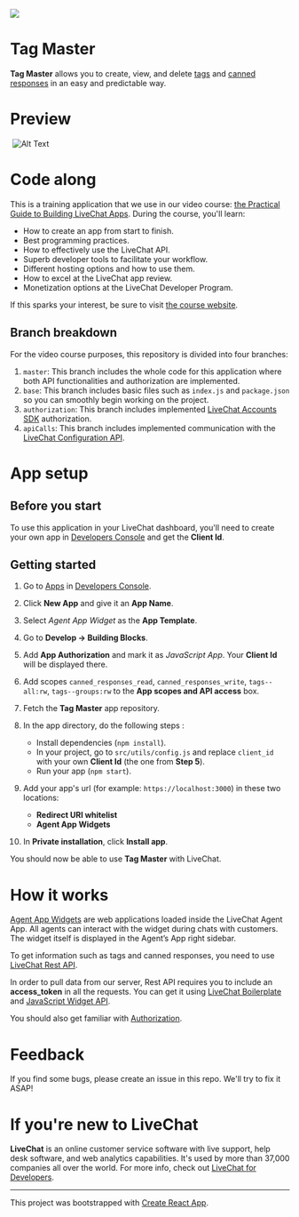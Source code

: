 ![](https://i.ibb.co/4mQ3f7G/tag-master-icon.png)

# Tag Master

<!--It's a simple application that shows how to create an Agent App extension with the use of the **LiveChat Rest API**.-->

**Tag Master** allows you to create, view, and delete [tags](https://www.livechatinc.com/kb/tagging-chats-and-tickets/) and [canned responses](https://www.livechatinc.com/kb/canned-responses/) in an easy and predictable way.

# Preview
​
![Alt Text](https://i.ibb.co/f9t4RFW/tagmaster.png)

# Code along

This is a training application that we use in our video course: [the Practical Guide to Building LiveChat Apps](https://developers.livechat.com/building-apps-crash-course/). During the course, you'll learn:

- How to create an app from start to finish.
- Best programming practices.
- How to effectively use the LiveChat API.
- Superb developer tools to facilitate your workflow.
- Different hosting options and how to use them.
- How to excel at the LiveChat app review.
- Monetization options at the LiveChat Developer Program.

If this sparks your interest, be sure to visit [the course website](https://developers.livechat.com/building-apps-crash-course/).

## Branch breakdown

For the video course purposes, this repository is divided into four branches:

1. `master`: This branch includes the whole code for this application where both API functionalities and authorization are implemented.
2. `base`: This branch includes basic files such as `index.js` and `package.json` so you can smoothly begin working on the project.
3. `authorization`: This branch includes implemented [LiveChat Accounts SDK](https://developers.livechat.com/docs/authorization/sign-in-with-livechat#accounts-sdk) authorization.
4. `apiCalls`: This branch includes implemented communication with the [LiveChat Configuration API](https://developers.livechat.com/docs/management/configuration-api).

# App setup

## Before you start

To use this application in your LiveChat dashboard, you'll need to create your own app in [Developers Console](https://developers.livechatinc.com/console) and get the **Client Id**.

## Getting started

1. Go to [Apps](https://developers.livechatinc.com/console/apps) in [Developers Console](https://developers.livechatinc.com/console).
2. Click **New App** and give it an **App Name**.
3. Select _Agent App Widget_ as the **App Template**.
4. Go to **Develop -> Building Blocks**.
5. Add **App Authorization** and mark it as _JavaScript App_. Your **Client Id** will be displayed there.
6. Add scopes `canned_responses_read`, `canned_responses_write`, `tags--all:rw`, `tags--groups:rw` to the **App scopes and API access** box.
7. Fetch the **Tag Master** app repository.
8. In the app directory, do the following steps :

   - Install dependencies (`npm install`).
   - In your project, go to `src/utils/config.js` and replace `client_id` with your own **Client Id** (the one from **Step 5**).
   - Run your app (`npm start`).

9. Add your app's url (for example: `https://localhost:3000`) in these two locations:

   - **Redirect URI whitelist**
   - **Agent App Widgets**

10. In **Private installation**, click **Install app**.

You should now be able to use **Tag Master** with LiveChat.

# How it works

[Agent App Widgets](https://docs.livechatinc.com/agent-app-widgets/) are web applications loaded inside the LiveChat Agent App. All agents can interact with the widget during chats with customers. The widget itself is displayed in the Agent’s App right sidebar.

To get information such as tags and canned responses, you need to use [LiveChat Rest API](https://docs.livechatinc.com/rest-api/).

In order to pull data from our server, Rest API requires you to include an **access_token** in all the requests. You can get it using [LiveChat Boilerplate](https://docs.livechatinc.com/boilerplate/) and [JavaScript Widget API](https://docs.livechatinc.com/agent-app-widgets/#javascript-api).

You should also get familiar with [Authorization](https://docs.livechatinc.com/authorization/).

# Feedback

If you find some bugs, please create an issue in this repo. We'll try to fix it ASAP!

# If you're new to LiveChat

**LiveChat** is an online customer service software with live support, help desk software, and web analytics capabilities. It's used by more than 37,000 companies all over the world. For more info, check out [LiveChat for Developers](https://developers.livechatinc.com/).

---

This project was bootstrapped with [Create React App](https://github.com/facebook/create-react-app).
